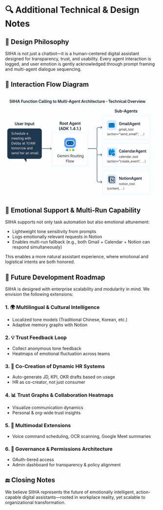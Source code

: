 # 🔍 Additional Technical & Design Notes

## 🧠 Design Philosophy
SIIHA is not just a chatbot—it is a human-centered digital assistant designed for transparency, trust, and usability. Every agent interaction is logged, and user emotion is gently acknowledged through prompt framing and multi-agent dialogue sequencing.

## 🔄 Interaction Flow Diagram
![image](https://github.com/HUEI-JYUN-DEBBY-YEH/siiha-gemini-multiagent/blob/main/docs/siiha_adk_diagram.png)

## 💬 Emotional Support & Multi-Run Capability
SIIHA supports not only task automation but also emotional attunement:
- Lightweight tone sensitivity from prompts
- Logs emotionally relevant requests in Notion
- Enables multi-run fallback (e.g., both Gmail + Calendar + Notion can respond simultaneously)

This enables a more natural assistant experience, where emotional and logistical intents are both honored.

## 🔭 Future Development Roadmap
SIIHA is designed with enterprise scalability and modularity in mind. We envision the following extensions:

### 1. 🌍 Multilingual & Cultural Intelligence
- Localized tone models (Traditional Chinese, Korean, etc.)
- Adaptive memory graphs with Notion

### 2. 💡 Trust Feedback Loop
- Collect anonymous tone feedback
- Heatmaps of emotional fluctuation across teams

### 3. 🧩 Co-Creation of Dynamic HR Systems
- Auto-generate JD, KPI, OKR drafts based on usage
- HR as co-creator, not just consumer

### 4. 📊 Trust Graphs & Collaboration Heatmaps
- Visualize communication dynamics
- Personal & org-wide trust insights

### 5. 🧠 Multimodal Extensions
- Voice command scheduling, OCR scanning, Google Meet summaries

### 6. 🔐 Governance & Permissions Architecture
- OAuth-tiered access
- Admin dashboard for transparency & policy alignment

## 🔚 Closing Notes
We believe SIIHA represents the future of emotionally intelligent, action-capable digital assistants—rooted in workplace reality, yet scalable to organizational transformation.
